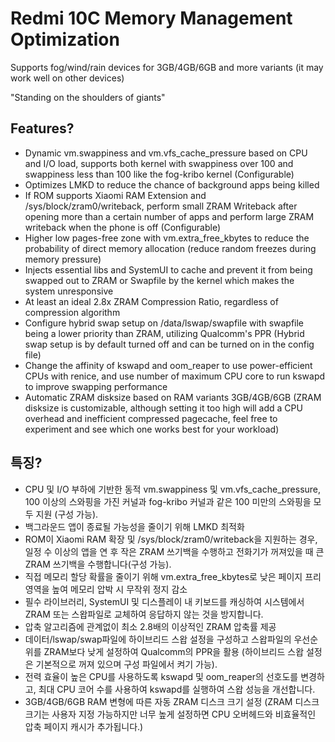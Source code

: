# Redmi 10C Memory Management Optimization
Supports fog/wind/rain devices for 3GB/4GB/6GB and more variants (it may work well on other devices)
 
"Standing on the shoulders of giants"

## Features?
- Dynamic vm.swappiness and vm.vfs_cache_pressure based on CPU and I/O load, supports both kernel with swappiness over 100 and swappiness less than 100 like the fog-kribo kernel (Configurable)
- Optimizes LMKD to reduce the chance of background apps being killed
- If ROM supports Xiaomi RAM Extension and /sys/block/zram0/writeback, perform small ZRAM Writeback after opening more than a certain number of apps and perform large ZRAM writeback when the phone is off (Configurable)
- Higher low pages-free zone with vm.extra_free_kbytes to reduce the probability of direct memory allocation (reduce random freezes during memory pressure)
- Injects essential libs and SystemUI to cache and prevent it from being swapped out to ZRAM or Swapfile by the kernel which makes the system unresponsive
- At least an ideal 2.8x ZRAM Compression Ratio, regardless of compression algorithm
- Configure hybrid swap setup on /data/lswap/swapfile with swapfile being a lower priority than ZRAM, utilizing Qualcomm's PPR (Hybrid swap setup is by default turned off and can be turned on in the config file)
-  Change the affinity of kswapd and oom_reaper to use power-efficient CPUs with renice, and use number of maximum CPU core to run kswapd to improve swapping performance
- Automatic ZRAM disksize based on RAM variants 3GB/4GB/6GB (ZRAM disksize is customizable, although setting it too high will add a CPU overhead and inefficient compressed pagecache, feel free to experiment and see which one works best for your workload)

## 특징?
- CPU 및 I/O 부하에 기반한 동적 vm.swappiness 및 vm.vfs_cache_pressure, 100 이상의 스와핑을 가진 커널과 fog-kribo 커널과 같은 100 미만의 스와핑을 모두 지원 (구성 가능).
- 백그라운드 앱이 종료될 가능성을 줄이기 위해 LMKD 최적화
- ROM이 Xiaomi RAM 확장 및 /sys/block/zram0/writeback을 지원하는 경우, 일정 수 이상의 앱을 연 후 작은 ZRAM 쓰기백을 수행하고 전화기가 꺼져있을 때 큰 ZRAM 쓰기백을 수행합니다(구성 가능).
- 직접 메모리 할당 확률을 줄이기 위해 vm.extra_free_kbytes로 낮은 페이지 프리 영역을 높여 메모리 압박 시 무작위 정지 감소
- 필수 라이브러리, SystemUI 및 디스플레이 내 키보드를 캐싱하여 시스템에서 ZRAM 또는 스왑파일로 교체하여 응답하지 않는 것을 방지합니다.
- 압축 알고리즘에 관계없이 최소 2.8배의 이상적인 ZRAM 압축률 제공
- 데이터/lswap/swap파일에 하이브리드 스왑 설정을 구성하고 스왑파일의 우선순위를 ZRAM보다 낮게 설정하여 Qualcomm의 PPR을 활용 (하이브리드 스왑 설정은 기본적으로 꺼져 있으며 구성 파일에서 켜기 가능).
- 전력 효율이 높은 CPU를 사용하도록 kswapd 및 oom_reaper의 선호도를 변경하고, 최대 CPU 코어 수를 사용하여 kswapd를 실행하여 스왑 성능을 개선합니다.
- 3GB/4GB/6GB RAM 변형에 따른 자동 ZRAM 디스크 크기 설정 (ZRAM 디스크 크기는 사용자 지정 가능하지만 너무 높게 설정하면 CPU 오버헤드와 비효율적인 압축 페이지 캐시가 추가됩니다.)
